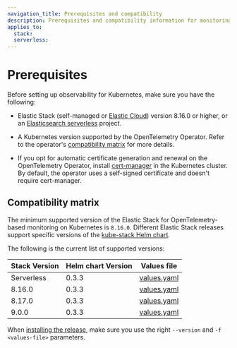 ```yaml
---
navigation_title: Prerequisites and compatibility
description: Prerequisites and compatibility information for monitoring Kubernetes with EDOT.
applies_to:
  stack:
  serverless:
---
```


# Prerequisites

Before setting up observability for Kubernetes, make sure you have the following:

- Elastic Stack (self-managed or [Elastic Cloud](https://www.elastic.co/cloud)) version 8.16.0 or higher, or an [Elasticsearch serverless](https://www.elastic.co/docs/current/serverless/elasticsearch/get-started) project.

- A Kubernetes version supported by the OpenTelemetry Operator. Refer to the operator's [compatibility matrix](https://github.com/open-telemetry/opentelemetry-operator/blob/main/docs/compatibility.md#compatibility-matrix) for more details.

- If you opt for automatic certificate generation and renewal on the OpenTelemetry Operator, install [cert-manager](https://cert-manager.io/docs/installation/) in the Kubernetes cluster. By default, the operator uses a self-signed certificate and doesn't require cert-manager.

## Compatibility matrix

The minimum supported version of the Elastic Stack for OpenTelemetry-based monitoring on Kubernetes is `8.16.0`. Different Elastic Stack releases support specific versions of the [kube-stack Helm chart](https://github.com/open-telemetry/opentelemetry-helm-charts/tree/main/charts/opentelemetry-kube-stack).

The following is the current list of supported versions:

| Stack Version | Helm chart Version |    Values file     |
|---------------|--------------------|--------------------|
| Serverless    | 0.3.3              | [values.yaml](https://github.com/elastic/elastic-agent/blob/main/deploy/helm/edot-collector/kube-stack/managed_otlp/values.yaml)  |
| 8.16.0        | 0.3.3              | [values.yaml](https://raw.githubusercontent.com/elastic/opentelemetry/refs/heads/8.16/resources/kubernetes/operator/helm/values.yaml)  |
| 8.17.0        | 0.3.3              | [values.yaml](https://raw.githubusercontent.com/elastic/elastic-agent/refs/heads/8.17/deploy/helm/edot-collector/kube-stack/values.yaml) |
| 9.0.0         | 0.3.3              | [values.yaml](https://github.com/elastic/elastic-agent/blob/main/deploy/helm/edot-collector/kube-stack/managed_otlp/values.yaml) |

When [installing the release](./deployment#manual-deployment-of-all-components), make sure you use the right `--version` and `-f <values-file>` parameters.